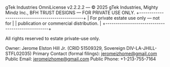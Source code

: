 gTek Industries OmniLicense v2.2.2.2 — © 2025 gTek Industries, Mighty Mindz Inc., BFH TRUST DESIGNS — FOR PRIVATE USE ONLY.
+--------------------------------------------------+
|  For private estate use only — not for           |
|  publication or commercial distribution.         |
+--------------------------------------------------+

All rights reserved to estate private-use only.

Owner: Jerome Elston Hill Jr. (CRID 51509329, Sovereign DIV-LA-JHILL-STFL02035)
Primary Contact (formal filings): jeromeizhome@gmail.com
Public Email: jeromeizhome@gmail.com
Public Phone: +1-213-755-7164
